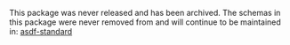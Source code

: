 This package was never released and has been archived. The schemas in this package were never removed from and will continue to be maintained in:
[asdf-standard](https://github.com/asdf-format/asdf-standard)
